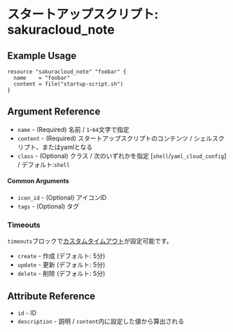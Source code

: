 # スタートアップスクリプト: sakuracloud_note

## Example Usage

```hcl
resource "sakuracloud_note" "foobar" {
  name    = "foobar"
  content = file("startup-script.sh")
}
```

## Argument Reference

* `name` - (Required) 名前 / `1`-`64`文字で指定
* `content` - (Required) スタートアップスクリプトのコンテンツ / シェルスクリプト、またはyamlとなる
* `class` - (Optional) クラス / 次のいずれかを指定 [`shell`/`yaml_cloud_config`] / デフォルト:`shell`

#### Common Arguments

* `icon_id` - (Optional) アイコンID
* `tags` - (Optional) タグ

### Timeouts

`timeouts`ブロックで[カスタムタイムアウト](https://www.terraform.io/docs/configuration/resources.html#operation-timeouts)が設定可能です。  

* `create` - 作成 (デフォルト: 5分)
* `update` - 更新 (デフォルト: 5分)
* `delete` - 削除 (デフォルト: 5分)

## Attribute Reference

* `id` - ID
* `description` - 説明 / `content`内に設定した値から算出される

